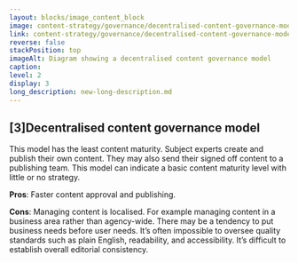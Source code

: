 ```yaml
---
layout: blocks/image_content_block
image: content-strategy/governance/decentralised-content-governance-model.svg
link: content-strategy/governance/decentralised-content-governance-model.svg
reverse: false
stackPosition: top
imageAlt: Diagram showing a decentralised content governance model
caption: 
level: 2
display: 3
long_description: new-long-description.md
---
```


## [3]Decentralised content governance model

This model has the least content maturity. Subject experts create and publish their own content. They may also send their signed off content to a publishing team. This model can indicate a basic content maturity level with little or no strategy.

**Pros**: Faster content approval and publishing.

**Cons**: Managing content is localised. For example managing content in a business area rather than agency-wide. There may be a tendency to put business needs before user needs. It’s often impossible to oversee quality standards such as plain English, readability, and accessibility. It’s difficult to establish overall editorial consistency.
